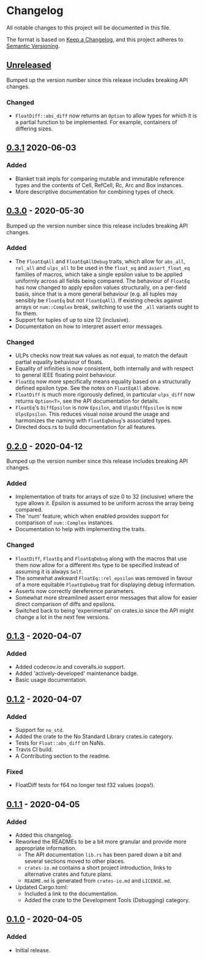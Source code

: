 # Changelog
All notable changes to this project will be documented in this file.

The format is based on [Keep a Changelog](https://keepachangelog.com/en/1.0.0/),
and this project adheres to [Semantic Versioning](https://semver.org/spec/v2.0.0.html).

## [Unreleased]
Bumped up the version number since this release includes breaking API changes.

### Changed
- `FloatDiff::abs_diff` now returns an `Option` to allow types for which it is a
  partial function to be implemented. For example, containers of differing 
  sizes.

## [0.3.1] 2020-06-03

### Added
- Blanket trait impls for comparing mutable and immutable reference types and
  the contents of Cell, RefCell, Rc, Arc and Box instances.
- More descriptive documentation for combining types of check.

## [0.3.0] - 2020-05-30
Bumped up the version number since this release includes breaking API changes.

### Added
- The `FloatEqAll` and `FloatEqAllDebug` traits, which allow for `abs_all`,
  `rel_all` and `ulps_all` to be used in the `float_eq` and `assert_float_eq`
  families of macros, which take a single epsilon value to be applied uniformly
  across all fields being compared. The behaviour of `FloatEq` has now changed
  to apply epsilon values structurally, on a per-field basis, since that is a
  more general behaviour (e.g. all tuples may sensibly be `FloatEq` but not
  `FloatEqAll`). If existing checks against arrays or `num::Complex` break, 
  switching to use the `_all` variants ought to fix them.
- Support for tuples of up to size 12 (inclusive).
- Documentation on how to interpret assert error messages.

### Changed
- ULPs checks now treat `NaN` values as not equal, to match the default partial
  equality behaviour of floats.
- Equality of infinities is now consistent, both internally and with respect to
  general IEEE floating point behaviour.
- `FloatEq` now more specifically means equality based on a structurally defined
  epsilon type. See the notes on `FloatEqAll` above.
- `FloatDiff` is much more rigorously defined, in particular `ulps_diff` now
  returns `Option<T>`, see the API documentation for details.
- `FloatEq`'s `DiffEpsilon` is now `Epsilon`, and `UlpsDiffEpsilon` is now
  `UlpsEpsilon`. This reduces visual noise around the usage and harmonizes the
  naming with `FloatEqDebug`'s associated types.
- Directed docs.rs to build documentation for all features.

## [0.2.0] - 2020-04-12
Bumped up the version number since this release includes breaking API changes.

### Added
- Implementation of traits for arrays of size 0 to 32 (inclusive) where the type
  allows it. Epsilon is assumed to be uniform across the array being compared.
- The 'num' feature, which when enabled provides support for comparison of
  `num::Complex` instances.
- Documentation to help with implementing the traits.

### Changed
- `FloatDiff`, `FloatEq` and `FloatEqDebug` along with the macros that use them 
  now allow for a different `Rhs` type to be specified instead of assuming it is
  always `Self`.
- The somewhat awkward `FloatEq::rel_epsilon` was removed in favour of a more 
  equitable `FloatEqDebug` trait for displaying debug information. 
- Asserts now correctly dereference parameters.
- Somewhat more streamlined assert error messages that allow for easier direct
  comparison of diffs and epsilons.
- Switched back to being 'experimental' on crates.io since the API might change
  a lot in the next few versions.

## [0.1.3] - 2020-04-07
### Added
- Added codecov.io and coveralls.io support.
- Added 'actively-developed' maintenance badge.
- Basic usage documentation.

## [0.1.2] - 2020-04-07
### Added
- Support for `no_std`.
- Added the crate to the No Standard Library crates.io category.
- Tests for `Float::abs_diff` on NaNs.
- Travis CI build.
- A Contributing section to the readme.

### Fixed
- FloatDiff tests for f64 no longer test f32 values (oops!).

## [0.1.1] - 2020-04-05
### Added
- Added this changelog.
- Reworked the READMEs to be a bit more granular and provide more appropriate 
  information.
    - The API documentation `lib.rs` has been pared down a bit and several 
      sections moved to other places.
    - `crates-io.md` contains a short project introduction, links to alternative
      crates and future plans.
    - `README.md` is generated from `crates-io.md` and `LICENSE.md`. 
- Updated Cargo.toml:
    - Included a link to the documentation.
    - Added the crate to the Development Tools (Debugging) category.

## [0.1.0] - 2020-04-05
### Added
- Initial release.

[Unreleased]: https://github.com/jtempest/float_eq-rs/compare/0.3.1...HEAD
[0.3.1]: https://github.com/jtempest/float_eq-rs/releases/tag/0.3.1
[0.3.0]: https://github.com/jtempest/float_eq-rs/releases/tag/0.3.0
[0.2.0]: https://github.com/jtempest/float_eq-rs/releases/tag/0.2.0
[0.1.3]: https://github.com/jtempest/float_eq-rs/releases/tag/0.1.3
[0.1.2]: https://github.com/jtempest/float_eq-rs/releases/tag/0.1.2
[0.1.1]: https://github.com/jtempest/float_eq-rs/releases/tag/0.1.1
[0.1.0]: https://github.com/jtempest/float_eq-rs/releases/tag/0.1.0